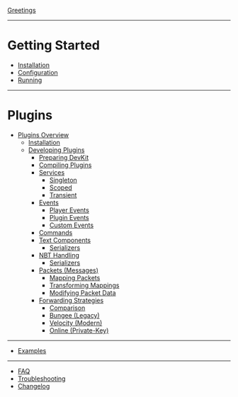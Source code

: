 [Greetings](greetings.md)

---

# Getting Started
- [Installation]()
- [Configuration]()
- [Running]()

---

# Plugins
- [Plugins Overview]()
  - [Installation]()
  - [Developing Plugins]()
    - [Preparing DevKit]()
    - [Compiling Plugins]()
    - [Services]()
      - [Singleton]()
      - [Scoped]()
      - [Transient]()
    - [Events]()
      - [Player Events]()
      - [Plugin Events]()
      - [Custom Events]()
    - [Commands]()
    - [Text Components]()
      - [Serializers]()
    - [NBT Handling]()
      - [Serializers]()
    - [Packets (Messages)]()
      - [Mapping Packets]()
      - [Transforming Mappings]()
      - [Modifying Packet Data]()
    - [Forwarding Strategies]()
      - [Comparison]()
      - [Bungee (Legacy)]()
      - [Velocity (Modern)]()
      - [Online (Private-Key)]()

---

- [Examples]()

---

- [FAQ]()
- [Troubleshooting]()
- [Changelog]()